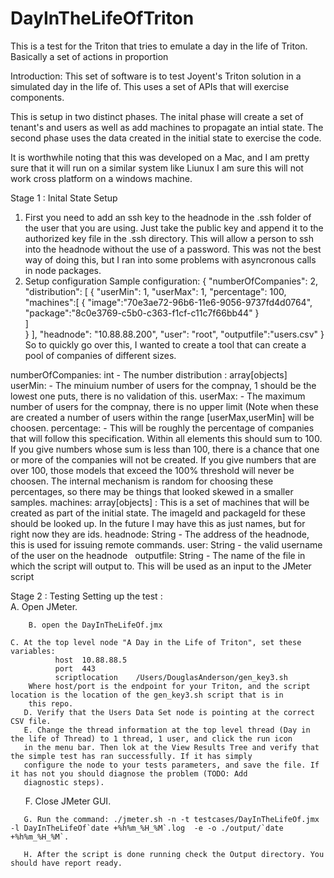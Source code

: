 # DayInTheLifeOfTriton
This is a test for the Triton that tries to emulate a day in the life of Triton. Basically a set of actions in proportion

Introduction: 
  This set of software is to test Joyent's Triton solution in a simulated day in the life of. This uses a set of APIs that will exercise components.
  
 This is setup in two distinct phases. The inital phase will create a set of tenant's and users as well as add machines to propagate an intial state. The second phase uses the data created in the initial state to exercise the code.
 
It is worthwhile noting that this was developed on a Mac, and I am pretty sure that it will run on a similar system like Liunux I am sure this will not work cross platform on a windows machine.

Stage 1 : Inital State Setup
  1. First you need to add an ssh key to the headnode in the .ssh folder of the user that you are using. Just take the public key and append it to the authorized key file in the .ssh directory. This will allow a person to ssh into the headnode without the use of a password. This was not the best way of doing this, but I ran into some problems with asyncronous calls in node packages.
  2. Setup configuration
  Sample configuration: 
     {
	      "numberOfCompanies": 2,
	      "distribution": [
		    {
			    "userMin": 1,
			    "userMax": 1,
			    "percentage": 100,
			    "machines":[ 
				    {
			    	    "image":"70e3ae72-96b6-11e6-9056-9737fd4d0764",
			          "package":"8c0e3769-c5b0-c363-f1cf-c11c7f66bb44"
			      }		    
			  ]		
		  }
	  ],
	  "headnode": "10.88.88.200",
	  "user": "root",
	  "outputfile":"users.csv"
  }
 So to quickly go over this, I wanted to create a tool that can create a pool of companies of different sizes. 
 
   numberOfCompanies: int - The number 
   distribution : array[objects]
         userMin:<int> -  The minuium number of users for the compnay, 1 should be the lowest one puts, there is no validation of this.
         userMax:<int> -  The maximum number of users for the compnay, there is no upper limit
         (Note when these are created a number of users within the range [userMax,userMin] will be choosen.
         percentage: <int> - This will be roughly the percentage of companies that will follow this specification. Within all elements             this should sum to 100. If you give numbers whose sum is less than 100, there is a chance that one or more of the companies             will not be created. If you give numbers that are over 100, those models that exceed the 100% threshold will never be choosen.           The internal mechanism is random for choosing these percentages, so there may be things that looked skewed in a smaller                 samples.
          machines: array[objects] : This is a set of machines that will be created as part of the initial state. The imageId and                 packageId for these should be looked up. In the future I may have this as just names, but for right now they are ids. 
   headnode: String - The address of the headnode, this is used for issuing remote commands.
   user: String - the valid username of the user on the headnode
   outputfile: String - The name of the file in which the script will output to. This will be used as an input to the JMeter script
   
  
  Stage 2 : Testing
     Setting up the test :  
        A. Open JMeter.
        
        B. open the DayInTheLifeOf.jmx
        
	C. At the top level node "A Day in the Life of Triton", set these variables: 
              host	10.88.88.5
              port	443
              scriptlocation	/Users/DouglasAnderson/gen_key3.sh
        Where host/port is the endpoint for your Triton, and the script location is the location of the gen_key3.sh script that is in
        this repo. 
       D. Verify that the Users Data Set node is pointing at the correct CSV file.
       E. Change the thread information at the top level thread (Day in the life of Thread) to 1 thread, 1 user, and click the run icon
       in the menu bar. Then lok at the View Results Tree and verify that the simple test has ran successfully. If it has simply
       configure the node to your tests parameters, and save the file. If it has not you should diagnose the problem (TODO: Add
       diagnostic steps). 
       
       F. Close JMeter GUI.
       
       G. Run the command: ./jmeter.sh -n -t testcases/DayInTheLifeOf.jmx -l DayInTheLifeOf`date +%h%m_%H_%M`.log  -e -o ./output/`date +%h%m_%H_%M`.
       
       H. After the script is done running check the Output directory. You should have report ready.
       
     
 
